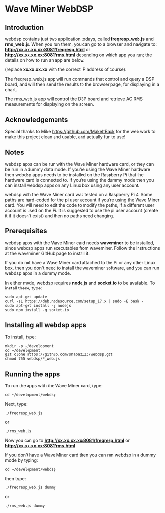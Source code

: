 
Wave Miner WebDSP
=================

Introduction
------------
webdsp contains just two application todays, called **freqresp_web.js** and **rms_web.js**. When you run them, you can go to a browser and navigate to:
**http://xx.xx.xx.xx:8081/freqresp.html** or **http://xx.xx.xx.xx:8081/rms.html** depending on which app you run; the details on how to run an app are below.

(replace **xx.xx.xx.xx** with the correct IP address of course). 

The freqresp_web.js app will run commands that control and query a DSP board, and will then send the results to the browser page, for displaying in a chart.

The rms_web.js app will control the DSP board and retrieve AC RMS measurements for displaying on the screen.

Acknowledgements
----------------
Special thanks to Mike https://github.com/MakeItBack for the web work to make this project clean and usable, and actually fun to use!

Notes
-----
webdsp apps can be run with the Wave Miner hardware card, or they can be run in a dummy data mode. If you're using the Wave Miner hardware then webdsp apps needs to be installed on the Raspberry Pi that the hardware card is connected to. If you're using the dummy mode then you can install webdsp apps on any Linux box using any user account.

webdsp with the Wave Miner card was tested on a Raspberry Pi 4. Some paths are hard-coded for the pi user account if you're using the Wave Miner card. You will need to edit the code to modify the paths, if a different user account is used on the Pi. It is suggested to use the pi user account (create it if it doesn't exist) and then no paths need changing.

Prerequisites
-------------
webdsp apps with the Wave Miner card needs **waveminer** to be installed, since webdsp apps run executables from waveminer. Follow the instructions at the waveminer GitHub page to install it.

If you do not have a Wave Miner card attached to the Pi or any other Linux box, then you don't need to install the waveminer software, and you can run webdsp apps in a dummy mode.

In either mode, webdsp requires **node.js** and **socket.io** to be available. To install these, type:

    sudo apt-get update
    curl -sL https://deb.nodesource.com/setup_17.x | sudo -E bash -
    sudo apt-get install -y nodejs
    sudo npm install -g socket.io

Installing all webdsp apps
--------------------------
To install, type:

    mkdir -p ~/development
    cd ~/development
    git clone https://github.com/shabaz123/webdsp.git
    chmod 755 webdsp/*_web.js

Running the apps
----------------
To run the apps with the Wave Miner card, type:

    cd ~/development/webdsp

Next, type:

    ./freqresp_web.js

or

    ./rms_web.js
  
 Now you can go to **http://xx.xx.xx.xx:8081/freqresp.html** or **http://xx.xx.xx.xx:8081/rms.html**
 
 If you don't have a Wave Miner card then you can run webdsp in a dummy mode by typing:
 
    cd ~/development/webdsp
 
 then type:
 
    ./freqresp_web.js dummy

or

    ./rms_web.js dummy

